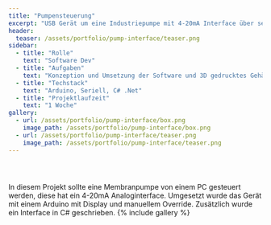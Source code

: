 ```yaml
---
title: "Pumpensteuerung"
excerpt: "USB Gerät um eine Industriepumpe mit 4-20mA Interface über serielle Schnittstelle zu steuern"
header:
  teaser: /assets/portfolio/pump-interface/teaser.png
sidebar:
  - title: "Rolle"
    text: "Software Dev"
  - title: "Aufgaben"
    text: "Konzeption und Umsetzung der Software und 3D gedrucktes Gehäuse "
  - title: "Techstack"
    text: "Arduino, Seriell, C# .Net"
  - title: "Projektlaufzeit"
    text: "1 Woche"
gallery:
  - url: /assets/portfolio/pump-interface/box.png
    image_path: /assets/portfolio/pump-interface/box.png
  - url: /assets/portfolio/pump-interface/teaser.png
    image_path: /assets/portfolio/pump-interface/teaser.png
---
```

<header>
  <script defer data-domain="alxndrjhn.github.io" src="https://plausible.io/js/plausible.js"></script>
</header>
In diesem Projekt sollte eine Membranpumpe von einem PC gesteuert werden, diese hat ein 4-20mA Analoginterface.
Umgesetzt wurde das Gerät mit einem Arduino mit Display und manuellem Override.
Zusätzlich wurde ein Interface in C# geschrieben.
{% include gallery %}
